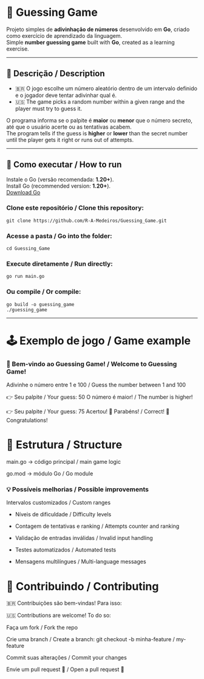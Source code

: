 # 🎯 Guessing Game

Projeto simples de **adivinhação de números** desenvolvido em **Go**, criado como exercício de aprendizado da linguagem.  
Simple **number guessing game** built with **Go**, created as a learning exercise.

---

## 📖 Descrição / Description

- 🇧🇷 O jogo escolhe um número aleatório dentro de um intervalo definido e o jogador deve tentar adivinhar qual é.  
- 🇺🇸 The game picks a random number within a given range and the player must try to guess it.  

O programa informa se o palpite é **maior** ou **menor** que o número secreto, até que o usuário acerte ou as tentativas acabem.  
The program tells if the guess is **higher** or **lower** than the secret number until the player gets it right or runs out of attempts.

---

## 🚀 Como executar / How to run

Instale o Go (versão recomendada: **1.20+**).  
   Install Go (recommended version: **1.20+**).  
   [Download Go](https://go.dev/dl/)

### Clone este repositório / Clone this repository:

   ```
   git clone https://github.com/R-A-Medeiros/Guessing_Game.git
   ```
### Acesse a pasta / Go into the folder:
  ```
  cd Guessing_Game
  ```
### Execute diretamente / Run directly:
  ````
  go run main.go
  ````
### Ou compile / Or compile:
````
go build -o guessing_game
./guessing_game
````

---
# 🕹️ Exemplo de jogo / Game example

### 🎉 Bem-vindo ao Guessing Game! / Welcome to Guessing Game!
Adivinhe o número entre 1 e 100 / Guess the number between 1 and 100

👉 Seu palpite / Your guess: 50
O número é maior! / The number is higher!

👉 Seu palpite / Your guess: 75
Acertou! 🎯 Parabéns! / Correct! 🎯 Congratulations!

# 📂 Estrutura / Structure
main.go → código principal / main game logic

go.mod → módulo Go / Go module

### 💡 Possíveis melhorias / Possible improvements
Intervalos customizados / Custom ranges

* Níveis de dificuldade / Difficulty levels

* Contagem de tentativas e ranking / Attempts counter and ranking

* Validação de entradas inválidas / Invalid input handling

* Testes automatizados / Automated tests

* Mensagens multilíngues / Multi-language messages

# 🤝 Contribuindo / Contributing

🇧🇷 Contribuições são bem-vindas! Para isso:

🇺🇸 Contributions are welcome! To do so:

Faça um fork / Fork the repo

Crie uma branch / Create a branch: git checkout -b minha-feature / my-feature

Commit suas alterações / Commit your changes

Envie um pull request 🚀 / Open a pull request 🚀

